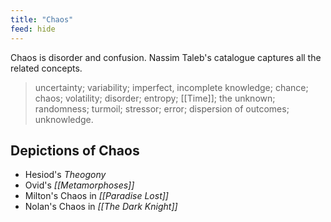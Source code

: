 ```yaml
---
title: "Chaos"
feed: hide
---
```


Chaos is disorder and confusion. Nassim Taleb's catalogue captures all the related concepts.

> uncertainty; variability; imperfect, incomplete knowledge; chance; chaos; volatility; disorder; entropy; [[Time]]; the unknown; randomness; turmoil; stressor; error; dispersion of outcomes; unknowledge.

## Depictions of Chaos

* Hesiod's _Theogony_
* Ovid's _[[Metamorphoses]]_
* Milton's Chaos in _[[Paradise Lost]]_
* Nolan's Chaos in _[[The Dark Knight]]_
